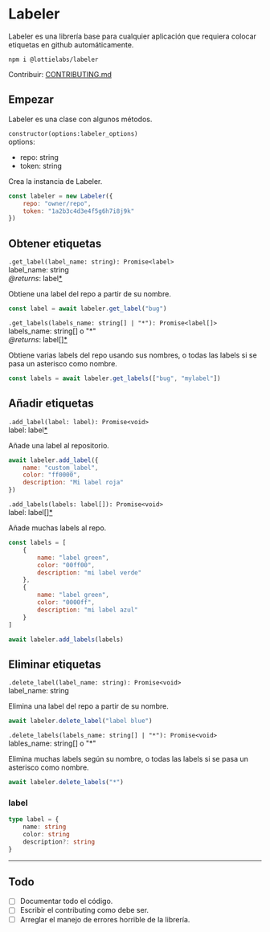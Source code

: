 # Labeler
Labeler es una librería base para cualquier aplicación que requiera colocar etiquetas en github automáticamente. 

`npm i @lottielabs/labeler`

Contribuir: [CONTRIBUTING.md](https://github.com/lottielabs/lepp/blob/main/CONTRIBUTING.md)

## Empezar 

Labeler es una clase con algunos métodos. 

`constructor(options:labeler_options)`<br>
options: 
 * repo: string
 * token: string

Crea la instancia de Labeler.

```js
const labeler = new Labeler({
    repo: "owner/repo",
    token: "1a2b3c4d3e4f5g6h7i8j9k"
})
```

## Obtener etiquetas

`.get_label(label_name: string): Promise<label>`<br>
label_name: string <br>
*@returns*: label[*](#label)

Obtiene una label del repo a partir de su nombre.

```js
const label = await labeler.get_label("bug")
```

`.get_labels(labels_name: string[] | "*"): Promise<label[]>`<br>
labels_name: string[] o "*"<br>
*@returns*: label[][*](#label)

Obtiene varias labels del repo usando sus nombres, o todas las labels si se pasa un asterisco como nombre. 

```js
const labels = await labeler.get_labels(["bug", "mylabel"])
```

## Añadir etiquetas

`.add_label(label: label): Promise<void>` <br>
label: label[*](#label) <br>

Añade una label al repositorio. 

```js
await labeler.add_label({
    name: "custom_label",
    color: "ff0000",
    description: "Mi label roja"
})
```

`.add_labels(labels: label[]): Promise<void>`<br>
label: label[][*](#label)<br>

Añade muchas labels al repo.

```js
const labels = [
    {
        name: "label green",
        color: "00ff00",
        description: "mi label verde"
    },
    {
        name: "label green",
        color: "0000ff",
        description: "mi label azul"
    }
]

await labeler.add_labels(labels)
```

## Eliminar etiquetas

`.delete_label(label_name: string): Promise<void>`<br>
label_name: string<br>

Elimina una label del repo a partir de su nombre.

```js
await labeler.delete_label("label blue")
```

`.delete_labels(labels_name: string[] | "*"): Promise<void>`<br>
lables_name: string[] o "*" <br>

Elimina muchas labels según su nombre, o todas las labels si se pasa un asterisco como nombre.

```js
await labeler.delete_labels("*")
```

### label
```ts
type label = {
    name: string
    color: string
    description?: string
}
```

---

## Todo

- [ ] Documentar todo el código.
- [ ] Escribir el contributing como debe ser.
- [ ] Arreglar el manejo de errores horrible de la librería.
